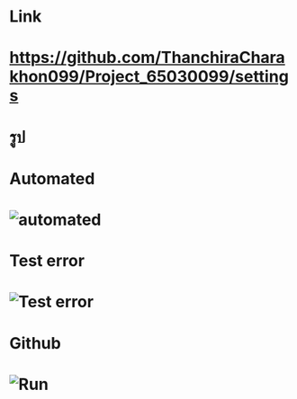 # Link
# https://github.com/ThanchiraCharakhon099/Project_65030099/settings
# รูป
# Automated
# ![automated](https://github.com/ThanchiraCharakhon099/Project_65030099/assets/144195708/76f92747-54d3-45d1-ba85-dcafbb27b9a9)

# Test error
# ![Test error](https://github.com/ThanchiraCharakhon099/Project_65030099/assets/144195708/4b30afa7-3717-49f3-b1d5-0a1726d2dc39)

# Github
# ![Run](https://github.com/ThanchiraCharakhon099/Project_65030099/assets/144195708/ce00da45-2494-4092-9657-d2aa8536c5ed)
